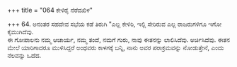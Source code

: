 +++
title = "064 ಕೇಳಿರೈ ನೆರೆದಖಿಳ"

+++
64. ಅನಂತರ ಸಹದೇವ ಸಭೆಯ ಕಡೆ ತಿರುಗಿ "ಎಲ್ಲ ಕೇಳಿರಿ, ಇಲ್ಲಿ ಸೇರಿರುವ ಎಲ್ಲ ರಾಜರುಗಳಿಗೂ ಇಗೋ ಕೈಮುಗಿದೆವು.   
ಈ ಗೋಪಾಲನು ನಮ್ಮ ಆಚಾರ್ಯ, ನಮ್ಮ ತಂದೆ, ನಮಗೆ ಗುರು, ನಾವು ಈತನನ್ನು ಲಾಲಿಸಿದೆವು. ಅರ್ಚಿಸಿದೆವು. ಈತನ ಮೇಲೆ ಯಾರಿಗಾದರೂ ಮುಳಿಸಿದ್ದರೆ ಅಂಥವರು ಕಾಳಗಕ್ಕೆ ಬನ್ನಿ, ನಾನು ಅವರ ಪರಾಕ್ರಮವನ್ನು ನೋಡುತ್ತೇನೆ, ಎಂದು ನೆಲವನ್ನು ಒದೆದ.